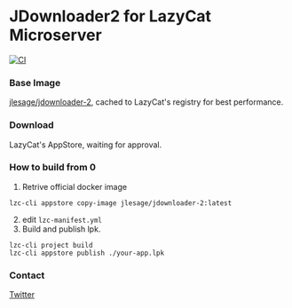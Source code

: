 # JDownloader2 for LazyCat Microserver

[![CI](https://github.com/anpho/lazycat-jdownloader2/actions/workflows/blank.yml/badge.svg)](https://github.com/anpho/lazycat-jdownloader2/actions/workflows/blank.yml)

### Base Image

[jlesage/jdownloader-2](3), cached to LazyCat's registry for best performance.

### Download 

LazyCat's AppStore,  waiting for approval.

### How to build from 0

1. Retrive official docker image 
```
lzc-cli appstore copy-image jlesage/jdownloader-2:latest
```
2. edit `lzc-manifest.yml`
3. Build and publish lpk. 
```
lzc-cli project build
lzc-cli appstore publish ./your-app.lpk
```

### Contact

[Twitter](https://x.com/anpho)


[1]:https://www.resilio.com/
[2]:https://lazycat.cloud/
[3]:https://hub.docker.com/r/jlesage/jdownloader-2
[4]:https://lazycat.cloud/appstore/#/shop/detail/anpho.lzcapp.resilio
